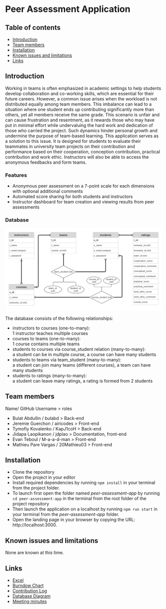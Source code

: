 # Peer Assessment Application

## Table of contents

* [Introduction](#introduction)
* [Team members](#team-members)
* [Installation](#installation)
* [Known issues and limitations](#known-issues-and-limitations)
* [Links](#links)

## Introduction
Working in teams is often emphasized in academic settings to help students develop collaboration and co-working skills, which are essential for their future careers. However, a common issue arises when the workload is not distributed equally among team members. This imbalance can lead to a situation where one student ends up contributing significantly more than others, yet all members receive the same grade. This scenario is unfair and can cause frustration and resentment, as it rewards those who may have put in minimal effort while undervaluing the hard work and dedication of those who carried the project. Such dynamics hinder personal growth and undermine the purpose of team-based learning. This application serves as a solution to this issue. It is designed for students to evaluate their teammates in university team projects on their contribution and performance based on their cooperation, conception contribution, practical contribution and work ethic. Instructors will also be able to access the anonymous feedbacks and form teams.

### Features

- Anonymous peer assessment on a 7-point scale for each dimensions with optional additional comments
- Automated score sharing for both students and instructors
- Instructor dashboard for team creation and viewing results from peer assessments

### Database
![ERD diagram (images/ERD.png)](images/ERD.png)

The database consists of the following relationships:
- instructors to courses (one-to-many):  
    1 instructor teaches multiple courses
- courses to teams (one-to-many):  
    1 course contains multiple teams
- students to courses via course_student relation (many-to-many):  
    a student can be in multiple course, a course can have many students
- students to teams via team_student (many-to-many):  
    a student can join many teams (different courses), a team can have many students
- students to ratings (many-to-many):  
    a student can leave many ratings, a rating is formed from 2 students

## Team members
Name/ GitHub Username > roles 

- Bulat Abdullin / bulabd > Back-end
- Jeremie Guerchon / airicodes > Front-end
- Tymofiy Kovalenko / KapJ1coH > Back-end
- Jidapa Laopikanon / jdplao > Documentation, front-end
- Evan Teboul / M-a-a-d-man > Front-end
- Mathieu Pare Vargas / 20Mathieu03 > Front-end 

## Installation

<!--  Add any technical requirements needed for the project -->
- Clone the repository
- Open the project in your editor
- Install required dependencies by running `npm install` in your terminal from the project folder.
- To launch first open the folder named _peer-assessment-app_ by running `cd peer-assessment-app` in the terminal from the root folder of the project repository
- Then launch the application on a localhost by running `npm run start` in your terminal from the _peer-assessment-app_ folder.
- Open the landing page in your browser by copying the URL: http://localhost:3000.

## Known issues and limitations

None are known at this time.

## Links

* [Excel](https://docs.google.com/spreadsheets/d/1-OOdwkd-mQhx8gZGerOM8dGRp2eyIZ9y7WHTsZLbgnE/edit?gid=559965967#gid=559965967)
* [Burndow Chart](https://docs.google.com/spreadsheets/d/1-OOdwkd-mQhx8gZGerOM8dGRp2eyIZ9y7WHTsZLbgnE/edit?gid=559965967#gid=559965967)
* [Contribution Log](https://docs.google.com/spreadsheets/d/1-OOdwkd-mQhx8gZGerOM8dGRp2eyIZ9y7WHTsZLbgnE/edit?gid=1048892060#gid=1048892060)  
* [Database Diagram](https://github.com/Soen341-FrameNotWork/Framenotwork_SOEN341_Project_F24/blob/main/images/ERD.png)
* [Meeting minutes](https://github.com/Soen341-FrameNotWork/Framenotwork_SOEN341_Project_F24/tree/main/Meeting%20Minutes)
